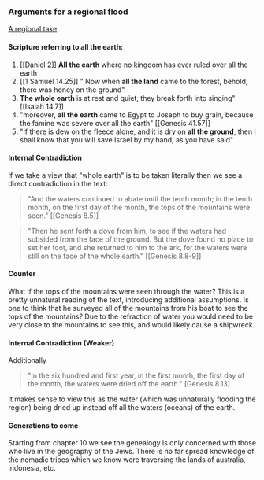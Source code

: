 ### Arguments for a regional flood
[A regional take](https://www.youtube.com/watch?v=Q07gxxbggJs&ab_channel=InspiringPhilosophy)

#### Scripture referring to all the earth:
1. [[Daniel 2]] **All the earth** where no kingdom has ever ruled over all the earth
2. [[1 Samuel 14.25]] " Now when **all the land** came to the forest, behold, there was honey on the ground"
3. **The whole earth** is at rest and quiet; they break forth into singing" [[Isaiah 14.7]]
4. "moreover, **all the earth** came to Egypt to Joseph to buy grain, because the famine was severe over all the earth" [[Genesis 41.57]]
5. "If there is dew on the fleece alone, and it is dry on **all the ground**,  then I shall know that you will save Israel by my hand, as you have said"

#### Internal Contradiction
If we take a view that "whole earth" is to be taken literally then we see a direct contradiction in the text:
> "And the waters continued to abate until the tenth month; in the tenth month, on the first day of the month, the tops of the mountains were seen." [[Genesis 8.5]]

> "Then he sent forth a dove from him, to see if the waters had subsided from the face of the ground. But the dove found no place to set her foot, and she returned to him to the ark, for the waters were still on the face of the whole earth." [[Genesis 8.8-9]]

#### Counter
What if the tops of the mountains were seen through the water?
This is a pretty unnatural reading of the text, introducing additional assumptions. Is one to think that he surveyed all of the mountains from his boat to see the tops of the mountains? Due to the refraction of water you would need to be very close to the mountains to see this, and would likely cause a shipwreck. 

#### Internal Contradiction (Weaker)
Additionally
> "In the six hundred and first year, in the first month, the first day of the month, the waters were dried off the earth." [Genesis 8.13]

It makes sense to view this as the water (which was unnaturally flooding the region) being dried up instead off all the waters (oceans) of the earth. 


#### Generations to come
Starting from chapter 10 we see the genealogy is only concerned with those who live in the geography of the Jews. There is no far spread knowledge of the nomadic tribes which we know were traversing the lands of australia, indonesia, etc.